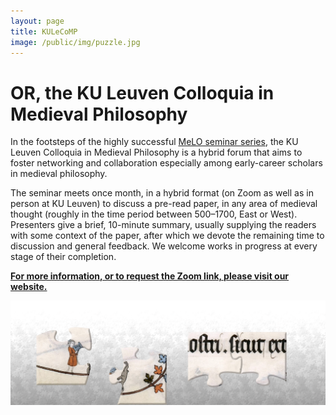```yaml
---
layout: page
title: KULeCoMP
image: /public/img/puzzle.jpg
---
```



# OR, the KU Leuven Colloquia in Medieval Philosophy


In the footsteps of the highly successful <a href = "https://meloseminar.wordpress.com" target="_blank"> MeLO seminar series</a>, the KU Leuven Colloquia in Medieval Philosophy is a hybrid forum that aims to foster networking and collaboration especially among early-career scholars in medieval philosophy.

The seminar meets once month, in a hybrid format (on Zoom as well as in person at KU Leuven) to discuss a pre-read paper, in any area of medieval thought (roughly in the time period between 500–1700, East or West). Presenters give a brief, 10-minute summary, usually supplying the readers with some context of the paper, after which we devote the remaining time to discussion and general feedback. We welcome works in progress at every stage of their completion.

__<a href = "https://kulecomp.wordpress.com" target = "_blank"> For more information, or to request the Zoom link, please visit our website.</a>__

<img align="center" shadow = "0" src="/public/img/puzzle2.png" width="800" padding="0">